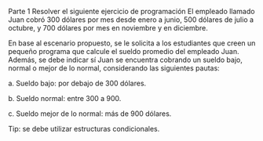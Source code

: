 Parte 1
Resolver el siguiente ejercicio de programación
El empleado llamado Juan cobró 300 dólares por mes desde enero a junio, 500 dólares de julio a octubre, y 700 dólares por mes en noviembre y en diciembre. 



En base al escenario propuesto, se le solicita a los estudiantes que creen un pequeño programa que calcule el sueldo promedio del empleado Juan. Además, se debe indicar sí Juan se encuentra cobrando un sueldo bajo, normal o mejor de lo normal, considerando las siguientes pautas:



a. Sueldo bajo: por debajo de 300 dólares.

b. Sueldo normal:  entre 300 a 900.

c. Sueldo mejor de lo normal: más de 900 dólares.



Tip: se debe utilizar estructuras condicionales.